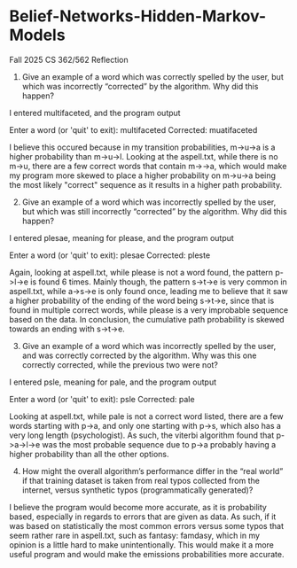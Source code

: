 # Belief-Networks-Hidden-Markov-Models
Fall 2025 CS 362/562
Reflection
1. Give an example of a word which was correctly spelled by the user, but which was incorrectly “corrected” by the algorithm. Why did this happen?

I entered multifaceted, and the program output

Enter a word (or 'quit' to exit): multifaceted
Corrected: muatifaceted

I believe this occured because in my transition probabilities, m->u->a is a higher probability than m->u->l. Looking at the aspell.txt, while there is no m->u, there are a few correct words that contain m->->a, which would make my program more skewed to place a higher probability on m->u->a being the most likely "correct" sequence as it results in a higher path probability.

2. Give an example of a word which was incorrectly spelled by the user, but which was still incorrectly “corrected” by the algorithm. Why did this happen?

I entered plesae, meaning for please, and the program output

Enter a word (or 'quit' to exit): plesae
Corrected: pleste

Again, looking at aspell.txt, while please is not a word found, the pattern p->l->e is found 6 times. Mainly though, the pattern s->t->e is very common in aspell.txt, while a->s->e is only found once, leading me to believe that it saw a higher probability of the ending of the word being s->t->e, since that  is found in multiple correct words, while please is a very improbable sequence based on the data. In conclusion, the cumulative path probability is skewed towards an ending with s->t->e.

3. Give an example of a word which was incorrectly spelled by the user, and was correctly corrected by the algorithm. Why was this one correctly corrected, while the previous two were not?

I entered psle, meaning for pale, and the program output 

Enter a word (or 'quit' to exit): psle
Corrected: pale

Looking at aspell.txt, while pale is not a correct word listed, there are a few words starting with p->a, and only one starting with p->s, which also has a very long length (psychologist). As such, the viterbi algorithm found that p->a->l->e was the most probable sequence due to p->a probably having a higher probability than all the other options.

4. How might the overall algorithm’s performance differ in the “real world” if that training dataset is taken from real typos collected from the internet, versus synthetic typos (programmatically generated)?

I believe the program would become more accurate, as it is probability based, especially in regards to errors that are given as data. As such, if it was based on statistically the most common errors versus some typos that seem rather rare in aspell.txt, such as fantasy: famdasy, which in my opinion is a little hard to make unintentionally. This would make it a more useful program and would make the emissions probabilities more accurate.
